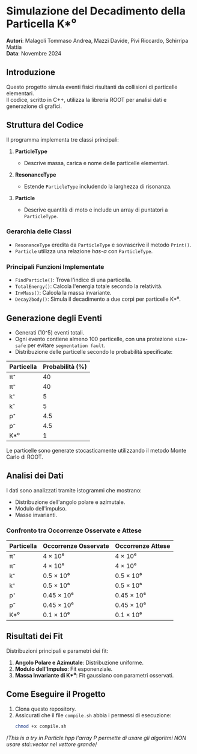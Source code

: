 # Simulazione del Decadimento della Particella K\*⁰

**Autori**: Malagoli Tommaso Andrea, Mazzi Davide, Pivi Riccardo, Schirripa Mattia  
**Data**: Novembre 2024  

## Introduzione

Questo progetto simula eventi fisici risultanti da collisioni di particelle elementari.  
Il codice, scritto in C++, utilizza la libreria ROOT per analisi dati e generazione di grafici.  

## Struttura del Codice

Il programma implementa tre classi principali:  

1. **ParticleType**  
   - Descrive massa, carica e nome delle particelle elementari.  

2. **ResonanceType**  
   - Estende `ParticleType` includendo la larghezza di risonanza.  

3. **Particle**  
   - Descrive quantità di moto e include un array di puntatori a `ParticleType`.  

### Gerarchia delle Classi

- `ResonanceType` eredita da `ParticleType` e sovrascrive il metodo `Print()`.  
- `Particle` utilizza una relazione *has-a* con `ParticleType`.  

### Principali Funzioni Implementate

- `FindParticle()`: Trova l'indice di una particella.  
- `TotalEnergy()`: Calcola l'energia totale secondo la relatività.  
- `InvMass()`: Calcola la massa invariante.  
- `Decay2body()`: Simula il decadimento a due corpi per particelle K\*⁰.  

## Generazione degli Eventi

- Generati \(10^5\) eventi totali.  
- Ogni evento contiene almeno 100 particelle, con una protezione `size-safe` per evitare `segmentation fault`.  
- Distribuzione delle particelle secondo le probabilità specificate:  

| Particella | Probabilità (%) |
|------------|-----------------|
| π⁺         | 40             |
| π⁻         | 40             |
| k⁺         | 5              |
| k⁻         | 5              |
| p⁺         | 4.5            |
| p⁻         | 4.5            |
| K\*⁰       | 1              |

Le particelle sono generate stocasticamente utilizzando il metodo Monte Carlo di ROOT.

## Analisi dei Dati

I dati sono analizzati tramite istogrammi che mostrano:  

- Distribuzione dell'angolo polare e azimutale.  
- Modulo dell'impulso.  
- Masse invarianti.  

### Confronto tra Occorrenze Osservate e Attese

| Particella | Occorrenze Osservate | Occorrenze Attese |
|------------|-----------------------|-------------------|
| π⁺         | 4 × 10⁶              | 4 × 10⁶          |
| π⁻         | 4 × 10⁶              | 4 × 10⁶          |
| k⁺         | 0.5 × 10⁶            | 0.5 × 10⁶        |
| k⁻         | 0.5 × 10⁶            | 0.5 × 10⁶        |
| p⁺         | 0.45 × 10⁶           | 0.45 × 10⁶       |
| p⁻         | 0.45 × 10⁶           | 0.45 × 10⁶       |
| K\*⁰       | 0.1 × 10⁶            | 0.1 × 10⁶        |

## Risultati dei Fit

Distribuzioni principali e parametri dei fit:  

1. **Angolo Polare e Azimutale**: Distribuzione uniforme.  
2. **Modulo dell'Impulso**: Fit esponenziale.  
3. **Massa Invariante di K\*⁰**: Fit gaussiano con parametri osservati.  

## Come Eseguire il Progetto

1. Clona questo repository.  
2. Assicurati che il file `compile.sh` abbia i permessi di esecuzione:
   ```bash
   chmod +x compile.sh


/*This is a try
in Particle.hpp l'array P permette di usare gli algoritmi
NON usare std::vector nel vettore grande*/
